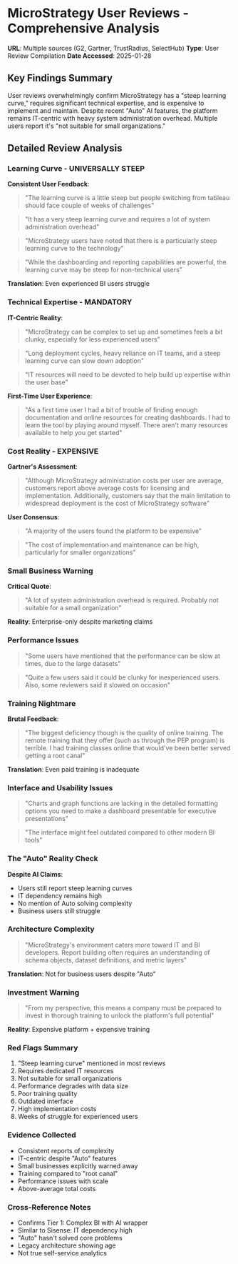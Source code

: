# MicroStrategy User Reviews - Comprehensive Analysis
**URL**: Multiple sources (G2, Gartner, TrustRadius, SelectHub)
**Type**: User Review Compilation
**Date Accessed**: 2025-01-28

## Key Findings Summary
User reviews overwhelmingly confirm MicroStrategy has a "steep learning curve," requires significant technical expertise, and is expensive to implement and maintain. Despite recent "Auto" AI features, the platform remains IT-centric with heavy system administration overhead. Multiple users report it's "not suitable for small organizations."

## Detailed Review Analysis

### Learning Curve - UNIVERSALLY STEEP

**Consistent User Feedback**:
> "The learning curve is a little steep but people switching from tableau should face couple of weeks of challenges"

> "It has a very steep learning curve and requires a lot of system administration overhead"

> "MicroStrategy users have noted that there is a particularly steep learning curve to the technology"

> "While the dashboarding and reporting capabilities are powerful, the learning curve may be steep for non-technical users"

**Translation**: Even experienced BI users struggle

### Technical Expertise - MANDATORY

**IT-Centric Reality**:
> "MicroStrategy can be complex to set up and sometimes feels a bit clunky, especially for less experienced users"

> "Long deployment cycles, heavy reliance on IT teams, and a steep learning curve can slow down adoption"

> "IT resources will need to be devoted to help build up expertise within the user base"

**First-Time User Experience**:
> "As a first time user I had a bit of trouble of finding enough documentation and online resources for creating dashboards. I had to learn the tool by playing around myself. There aren't many resources available to help you get started"

### Cost Reality - EXPENSIVE

**Gartner's Assessment**:
> "Although MicroStrategy administration costs per user are average, customers report above average costs for licensing and implementation. Additionally, customers say that the main limitation to widespread deployment is the cost of MicroStrategy software"

**User Consensus**:
> "A majority of the users found the platform to be expensive"

> "The cost of implementation and maintenance can be high, particularly for smaller organizations"

### Small Business Warning

**Critical Quote**:
> "A lot of system administration overhead is required. Probably not suitable for a small organization"

**Reality**: Enterprise-only despite marketing claims

### Performance Issues

> "Some users have mentioned that the performance can be slow at times, due to the large datasets"

> "Quite a few users said it could be clunky for inexperienced users. Also, some reviewers said it slowed on occasion"

### Training Nightmare

**Brutal Feedback**:
> "The biggest deficiency though is the quality of online training. The remote training that they offer (such as through the PEP program) is terrible. I had training classes online that would've been better served getting a root canal"

**Translation**: Even paid training is inadequate

### Interface and Usability Issues

> "Charts and graph functions are lacking in the detailed formatting options you need to make a dashboard presentable for executive presentations"

> "The interface might feel outdated compared to other modern BI tools"

### The "Auto" Reality Check

**Despite AI Claims**:
- Users still report steep learning curves
- IT dependency remains high
- No mention of Auto solving complexity
- Business users still struggle

### Architecture Complexity

> "MicroStrategy's environment caters more toward IT and BI developers. Report building often requires an understanding of schema objects, dataset definitions, and metric layers"

**Translation**: Not for business users despite "Auto"

### Investment Warning

> "From my perspective, this means a company must be prepared to invest in thorough training to unlock the platform's full potential"

**Reality**: Expensive platform + expensive training

### Red Flags Summary
1. "Steep learning curve" mentioned in most reviews
2. Requires dedicated IT resources
3. Not suitable for small organizations
4. Performance degrades with data size
5. Poor training quality
6. Outdated interface
7. High implementation costs
8. Weeks of struggle for experienced users

### Evidence Collected
- Consistent reports of complexity
- IT-centric despite "Auto" features
- Small businesses explicitly warned away
- Training compared to "root canal"
- Performance issues with scale
- Above-average total costs

### Cross-Reference Notes
- Confirms Tier 1: Complex BI with AI wrapper
- Similar to Sisense: IT dependency high
- "Auto" hasn't solved core problems
- Legacy architecture showing age
- Not true self-service analytics